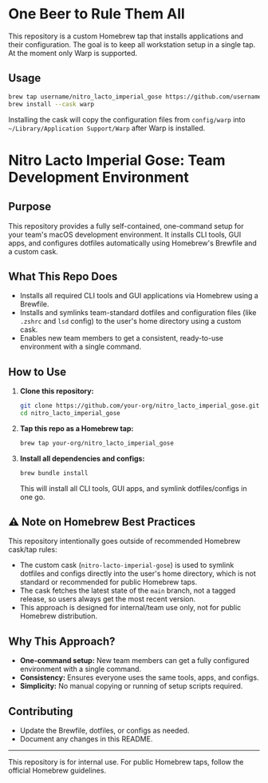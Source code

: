 # One Beer to Rule Them All

This repository is a custom Homebrew tap that installs applications and their
configuration. The goal is to keep all workstation setup in a single tap. At
the moment only Warp is supported.

## Usage

```bash
brew tap username/nitro_lacto_imperial_gose https://github.com/username/nitro_lacto_imperial_gose
brew install --cask warp
```

Installing the cask will copy the configuration files from `config/warp` into
`~/Library/Application Support/Warp` after Warp is installed.

# Nitro Lacto Imperial Gose: Team Development Environment

## Purpose
This repository provides a fully self-contained, one-command setup for your team's macOS development environment. It installs CLI tools, GUI apps, and configures dotfiles automatically using Homebrew's Brewfile and a custom cask.

## What This Repo Does
- Installs all required CLI tools and GUI applications via Homebrew using a Brewfile.
- Installs and symlinks team-standard dotfiles and configuration files (like `.zshrc` and `lsd` config) to the user's home directory using a custom cask.
- Enables new team members to get a consistent, ready-to-use environment with a single command.

## How to Use
1. **Clone this repository:**
   ```sh
   git clone https://github.com/your-org/nitro_lacto_imperial_gose.git
   cd nitro_lacto_imperial_gose
   ```
2. **Tap this repo as a Homebrew tap:**
   ```sh
   brew tap your-org/nitro_lacto_imperial_gose
   ```
3. **Install all dependencies and configs:**
   ```sh
   brew bundle install
   ```
   This will install all CLI tools, GUI apps, and symlink dotfiles/configs in one go.

## ⚠️ Note on Homebrew Best Practices
This repository intentionally goes outside of recommended Homebrew cask/tap rules:
- The custom cask (`nitro-lacto-imperial-gose`) is used to symlink dotfiles and configs directly into the user's home directory, which is not standard or recommended for public Homebrew taps.
- The cask fetches the latest state of the `main` branch, not a tagged release, so users always get the most recent version.
- This approach is designed for internal/team use only, not for public Homebrew distribution.

## Why This Approach?
- **One-command setup:** New team members can get a fully configured environment with a single command.
- **Consistency:** Ensures everyone uses the same tools, apps, and configs.
- **Simplicity:** No manual copying or running of setup scripts required.

## Contributing
- Update the Brewfile, dotfiles, or configs as needed.
- Document any changes in this README.

---
This repository is for internal use. For public Homebrew taps, follow the official Homebrew guidelines.
